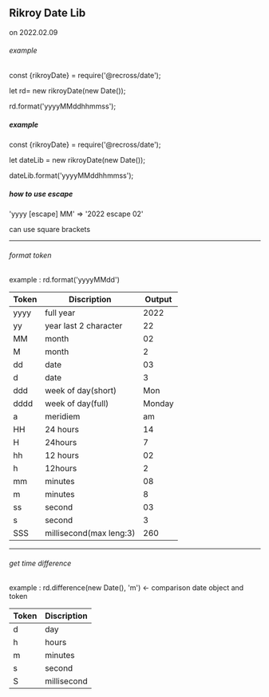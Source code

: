 ## Rikroy Date Lib

on  2022.02.09

###### example
const {rikroyDate} = require('@recross/date');

let rd= new rikroyDate(new Date());

rd.format('yyyyMMddhhmmss');

##### example

const {rikroyDate} = require('@recross/date');

let dateLib = new rikroyDate(new Date());

dateLib.format('yyyyMMddhhmmss');




##### how to use escape

'yyyy [escape] MM' => '2022 escape 02'

can use square brackets



---

###### format token

example : rd.format('yyyyMMdd')

| Token | Discription              | Output |
| ----- | ------------------------ | ------ |
| yyyy  | full year                | 2022   |
| yy    | year last 2 character    | 22     |
| MM    | month                    | 02     |
| M     | month                    | 2      |
| dd    | date                     | 03     |
| d     | date                     | 3      |
| ddd   | week of day(short)       | Mon    |
| dddd  | week of day(full)        | Monday |
| a     | meridiem                 | am     |
| HH    | 24 hours                 | 14     |
| H     | 24hours                  | 7      |
| hh    | 12 hours                 | 02     |
| h     | 12hours                  | 2      |
| mm    | minutes                  | 08     |
| m     | minutes                  | 8      |
| ss    | second                   | 03     |
| s     | second                   | 3      |
| SSS   | millisecond(max leng:3)  | 260    |



---

###### get time difference

example : rd.difference(new Date(), 'm') <- comparison date object and token

| Token | Discription |
| ----- | ----------- |
| d     | day         |
| h     | hours       |
| m     | minutes     |
| s     | second      |
| S     | millisecond |
